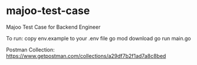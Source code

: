 # majoo-test-case
Majoo Test Case for Backend Engineer

To run:
    copy env.example to your .env file
    go mod download
    go run main.go

Postman Collection:
    https://www.getpostman.com/collections/a29df7b2f1ad7a8c8bed